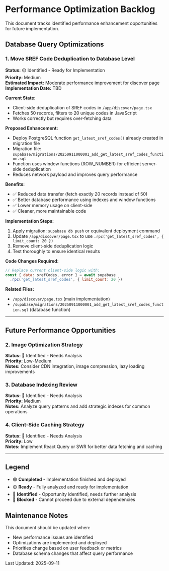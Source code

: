 # Performance Optimization Backlog

This document tracks identified performance enhancement opportunities for future implementation.

## Database Query Optimizations

### 1. Move SREF Code Deduplication to Database Level

**Status:** 🟡 Identified - Ready for Implementation  
**Priority:** Medium  
**Estimated Impact:** Moderate performance improvement for discover page  
**Implementation Date:** TBD

**Current State:**
- Client-side deduplication of SREF codes in `/app/discover/page.tsx`
- Fetches 50 records, filters to 20 unique codes in JavaScript
- Works correctly but requires over-fetching data

**Proposed Enhancement:**
- Deploy PostgreSQL function `get_latest_sref_codes()` already created in migration file
- Migration file: `supabase/migrations/20250911000001_add_get_latest_sref_codes_function.sql`
- Function uses window functions (ROW_NUMBER) for efficient server-side deduplication
- Reduces network payload and improves query performance

**Benefits:**
- ✅ Reduced data transfer (fetch exactly 20 records instead of 50)
- ✅ Better database performance using indexes and window functions  
- ✅ Lower memory usage on client-side
- ✅ Cleaner, more maintainable code

**Implementation Steps:**
1. Apply migration: `supabase db push` or equivalent deployment command
2. Update `/app/discover/page.tsx` to use `.rpc('get_latest_sref_codes', { limit_count: 20 })`
3. Remove client-side deduplication logic
4. Test thoroughly to ensure identical results

**Code Changes Required:**
```javascript
// Replace current client-side logic with:
const { data: srefCodes, error } = await supabase
  .rpc('get_latest_sref_codes', { limit_count: 20 })
```

**Related Files:**
- `/app/discover/page.tsx` (main implementation)
- `/supabase/migrations/20250911000001_add_get_latest_sref_codes_function.sql` (database function)

---

## Future Performance Opportunities

### 2. Image Optimization Strategy
**Status:** 🔵 Identified - Needs Analysis  
**Priority:** Low-Medium  
**Notes:** Consider CDN integration, image compression, lazy loading improvements

### 3. Database Indexing Review
**Status:** 🔵 Identified - Needs Analysis  
**Priority:** Medium  
**Notes:** Analyze query patterns and add strategic indexes for common operations

### 4. Client-Side Caching Strategy
**Status:** 🔵 Identified - Needs Analysis  
**Priority:** Low  
**Notes:** Implement React Query or SWR for better data fetching and caching

---

## Legend
- 🟢 **Completed** - Implementation finished and deployed
- 🟡 **Ready** - Fully analyzed and ready for implementation  
- 🔵 **Identified** - Opportunity identified, needs further analysis
- 🔴 **Blocked** - Cannot proceed due to external dependencies

## Maintenance Notes

This document should be updated when:
- New performance issues are identified
- Optimizations are implemented and deployed
- Priorities change based on user feedback or metrics
- Database schema changes that affect query performance

Last Updated: 2025-09-11